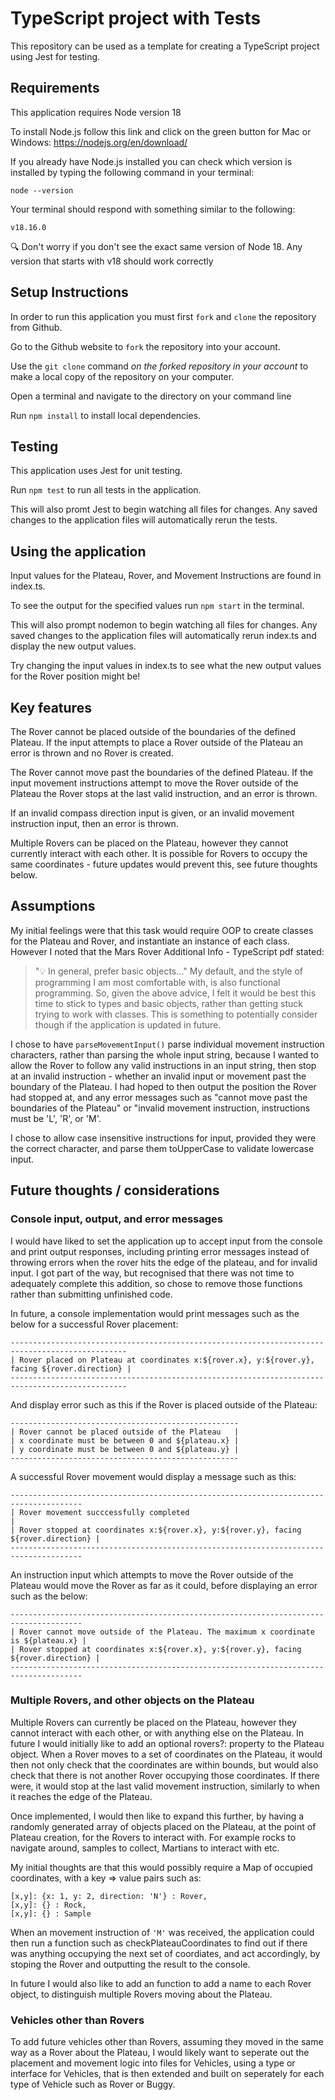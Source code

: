 # TypeScript project with Tests

This repository can be used as a template for creating a TypeScript project using Jest for testing.

## Requirements

This application requires Node version 18

To install Node.js follow this link and click on the green button for Mac or Windows: https://nodejs.org/en/download/

If you already have Node.js installed you can check which version is installed by typing the following command in your terminal:

    node --version

Your terminal should respond with something similar to the following:

    v18.16.0

🔍 Don't worry if you don't see the exact same version of Node 18. Any version that starts with v18 should work correctly

## Setup Instructions

In order to run this application you must first `fork` and `clone` the repository from Github.

Go to the Github website to `fork` the repository into your account.

Use the `git clone` command _on the forked repository in your account_ to make a local copy of the repository on your computer.

Open a terminal and navigate to the directory on your command line

Run `npm install` to install local dependencies.

## Testing

This application uses Jest for unit testing.

Run `npm test` to run all tests in the application.

This will also promt Jest to begin watching all files for changes. Any saved changes to the application files will automatically rerun the tests.

## Using the application

Input values for the Plateau, Rover, and Movement Instructions are found in index.ts.

To see the output for the specified values run `npm start` in the terminal.

This will also prompt nodemon to begin watching all files for changes. Any saved changes to the application files will automatically rerun index.ts and display the new output values.

Try changing the input values in index.ts to see what the new output values for the Rover position might be!

## Key features

The Rover cannot be placed outside of the boundaries of the defined Plateau.
If the input attempts to place a Rover outside of the Plateau an error is thrown and no Rover is created.

The Rover cannot move past the boundaries of the defined Plateau.
If the input movement instructions attempt to move the Rover outside of the Plateau the Rover stops at the last valid instruction, and an error is thrown.

If an invalid compass direction input is given, or an invalid movement instruction input, then an error is thrown.

Multiple Rovers can be placed on the Plateau, however they cannot currently interact with each other.
It is possible for Rovers to occupy the same coordinates - future updates would prevent this, see future thoughts below.

## Assumptions

My initial feelings were that this task would require OOP to create classes for the Plateau and Rover, and instantiate an instance of each class.
However I noted that the Mars Rover Additional Info - TypeScript pdf stated:

> "💡 In general, prefer basic objects..."
> My default, and the style of programming I am most comfortable with, is also functional programming. So, given the above advice, I felt it would be best this time to stick to types and basic objects, rather than getting stuck trying to work with classes.
> This is something to potentially consider though if the application is updated in future.

I chose to have `parseMovementInput()` parse individual movement instruction characters, rather than parsing the whole input string, because I wanted to allow the Rover to follow any valid instructions in an input string, then stop at an invalid instruction - whether an invalid input or movement past the boundary of the Plateau. I had hoped to then output the position the Rover had stopped at, and any error messages such as "cannot move past the boundaries of the Plateau" or "invalid movement instruction, instructions must be 'L', 'R', or 'M'.

I chose to allow case insensitive instructions for input, provided they were the correct character, and parse them toUpperCase to validate lowercase input.

## Future thoughts / considerations

### Console input, output, and error messages

I would have liked to set the application up to accept input from the console and print output responses, including printing error messages instead of throwing errors when the rover hits the edge of the plateau, and for invalid input. I got part of the way, but recognised that there was not time to adequately complete this addition, so chose to remove those functions rather than submitting unfinished code.

In future, a console implementation would print messages such as the below for a successful Rover placement:

    ------------------------------------------------------------------------------------------------
    | Rover placed on Plateau at coordinates x:${rover.x}, y:${rover.y}, facing ${rover.direction} |
    ------------------------------------------------------------------------------------------------

And display error such as this if the Rover is placed outside of the Plateau:

    ---------------------------------------------------
    | Rover cannot be placed outside of the Plateau   |
    | x coordinate must be between 0 and ${plateau.x} |
    | y coordinate must be between 0 and ${plateau.y} |
    ---------------------------------------------------

A successful Rover movement would display a message such as this:

    --------------------------------------------------------------------------------------
    | Rover movement succcessfully completed                                             |
    | Rover stopped at coordinates x:${rover.x}, y:${rover.y}, facing ${rover.direction} |
    --------------------------------------------------------------------------------------

An instruction input which attempts to move the Rover outside of the Plateau would move the Rover as far as it could,
before displaying an error such as the below:

    --------------------------------------------------------------------------------------
    | Rover cannot move outside of the Plateau. The maximum x coordinate is ${plateau.x} |
    | Rover stopped at coordinates x:${rover.x}, y:${rover.y}, facing ${rover.direction} |
    --------------------------------------------------------------------------------------

### Multiple Rovers, and other objects on the Plateau

Multiple Rovers can currently be placed on the Plateau, however they cannot interact with each other, or with anything else on the Plateau.
In future I would initially like to add an optional rovers?: property to the Plateau object.
When a Rover moves to a set of coordinates on the Plateau, it would then not only check that the coordinates are within bounds,
but would also check that there is not another Rover occupying those coordinates.
If there were, it would stop at the last valid movement instruction, similarly to when it reaches the edge of the Plateau.

Once implemented, I would then like to expand this further, by having a randomly generated array of objects placed on the Plateau, at the point of Plateau creation, for the Rovers to interact with. For example rocks to navigate around, samples to collect, Martians to interact with etc.

My initial thoughts are that this would possibly require a Map of occupied coordinates, with a key => value pairs such as:

    [x,y]: {x: 1, y: 2, direction: 'N'} : Rover,
    [x,y]: {} : Rock,
    [x,y]: {} : Sample

When an movement instruction of `'M'` was received, the application could then run a function such as checkPlateauCoordinates to find out if there was anything occupying the next set of coordiates, and act accordingly, by stoping the Rover and outputting the result to the console.

In future I would also like to add an function to add a name to each Rover object, to distinguish multiple Rovers moving about the Plateau.

### Vehicles other than Rovers

To add future vehicles other than Rovers, assuming they moved in the same way as a Rover about the Plateau, I would likely want to seperate out the placement and movement logic into files for Vehicles, using a type or interface for Vehicles, that is then extended and built on seperately for each type of Vehicle such as Rover or Buggy.

